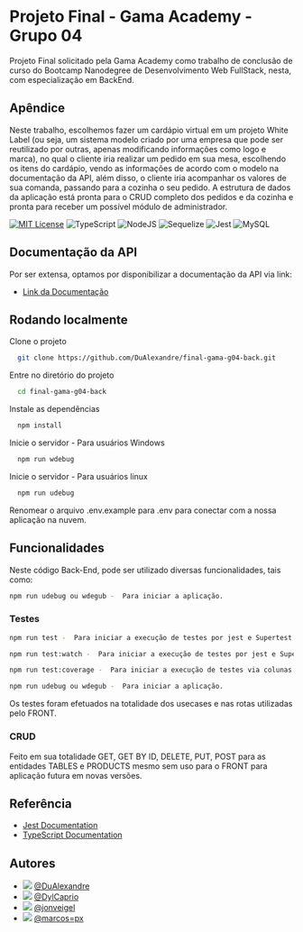 
# Projeto Final - Gama Academy - Grupo 04

Projeto Final solicitado pela Gama Academy como trabalho de conclusão de curso do Bootcamp Nanodegree de Desenvolvimento Web FullStack, nesta, com especialização em BackEnd.


## Apêndice

Neste trabalho, escolhemos fazer um cardápio virtual em um projeto White Label (ou seja, um sistema modelo criado por uma empresa que pode ser reutilizado por outras, apenas modificando informações como logo e marca), no qual o cliente iria realizar um pedido em sua mesa, escolhendo os itens do cardápio, vendo as informações de acordo com o modelo na documentação da API, além disso, o cliente iria acompanhar os valores de sua comanda, passando para a cozinha o seu pedido. 
A estrutura de dados da aplicação está pronta para o CRUD completo dos pedidos e da cozinha e pronta para receber um possível módulo de administrador.



[![MIT License](https://img.shields.io/badge/License-MIT-green.svg)](https://choosealicense.com/licenses/mit/)
![TypeScript](https://img.shields.io/badge/typescript-%23007ACC.svg?style=for-the-badge&logo=typescript&logoColor=white)
![NodeJS](https://img.shields.io/badge/node.js-6DA55F?style=for-the-badge&logo=node.js&logoColor=white)
![Sequelize](https://img.shields.io/badge/Sequelize-52B0E7?style=for-the-badge&logo=Sequelize&logoColor=white)
![Jest](https://img.shields.io/badge/-jest-%23C21325?style=for-the-badge&logo=jest&logoColor=white)
![MySQL](https://img.shields.io/badge/mysql-%2300f.svg?style=for-the-badge&logo=mysql&logoColor=white)


## Documentação da API

Por ser extensa, optamos por disponibilizar a documentação da API via link:


- [Link da Documentação](https://dualexandre.github.io/documentation-04/)
## Rodando localmente

Clone o projeto

```bash
  git clone https://github.com/DuAlexandre/final-gama-g04-back.git
```

Entre no diretório do projeto

```bash
  cd final-gama-g04-back
```

Instale as dependências

```bash
  npm install
```

Inicie o servidor - Para usuários Windows

```bash
  npm run wdebug
```
Inicie o servidor - Para usuários linux

```bash
  npm run udebug
```

Renomear o arquivo .env.example para .env para conectar com a nossa aplicação na nuvem.


## Funcionalidades

Neste código Back-End, pode ser utilizado diversas funcionalidades, tais como:

```bash
npm run udebug ou wdegub -  Para iniciar a aplicação.
```


### Testes

```bash
npm run test -  Para iniciar a execução de testes por jest e Supertest.
```
```bash
npm run test:watch -  Para iniciar a execução de testes por jest e Supertest com visualização em tempo real e com --userOpenHandles.
```
```bash
npm run test:coverage -  Para iniciar a execução de testes via colunas no estilo coverage com visualização detalhada.
```
```bash
npm run udebug ou wdegub -  Para iniciar a aplicação.
```

Os testes foram efetuados na totalidade dos usecases e nas rotas utilizadas pelo FRONT.

### CRUD

Feito em sua totalidade GET, GET BY ID, DELETE, PUT, POST para as entidades TABLES e PRODUCTS mesmo sem uso para o FRONT para aplicação futura em novas versões.



## Referência

 - [Jest Documentation](https://jestjs.io/docs/getting-started)
 - [TypeScript Documentation](https://www.typescriptlang.org/docs/)



## Autores

- <img src="https://avatars.githubusercontent.com/u/95940707?s=60&v=4"> [@DuAlexandre](https://github.com/DuAlexandre)
- <img src="https://avatars.githubusercontent.com/u/109252921?s=60&v=4"> [@DylCaprio](https://github.com/DylCaprio)
- <img src="https://avatars.githubusercontent.com/u/109240608?s=60&v=4"> [@jonveigel](https://github.com/jonveigel)
- <img src="https://avatars.githubusercontent.com/u/105946388?s=60&v=4"> [@marcos=px](https://github.com/marcos-px)


